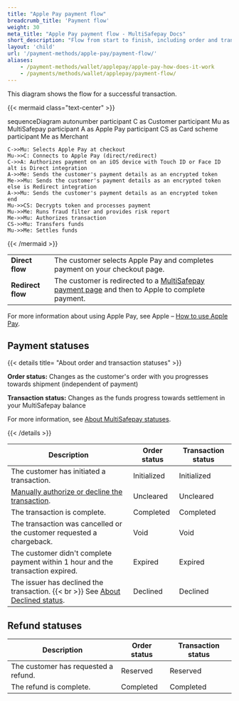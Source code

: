 ```yaml
---
title: "Apple Pay payment flow"
breadcrumb_title: 'Payment flow'
weight: 30
meta_title: "Apple Pay payment flow - MultiSafepay Docs"
short_description: "Flow from start to finish, including order and transaction status changes"
layout: 'child'
url: '/payment-methods/apple-pay/payment-flow/'
aliases: 
    - /payment-methods/wallet/applepay/apple-pay-how-does-it-work
    - /payments/methods/wallet/applepay/payment-flow/
---
```


This diagram shows the flow for a successful transaction.

{{< mermaid class="text-center" >}}

sequenceDiagram
    autonumber
    participant C as Customer
    participant Mu as MultiSafepay
    participant A as Apple Pay
    participant CS as Card scheme
    participant Me as Merchant
    
    C->>Mu: Selects Apple Pay at checkout
    Mu->>C: Connects to Apple Pay (direct/redirect)
    C->>A: Authorizes payment on an iOS device with Touch ID or Face ID
    alt is Direct integration
    A->>Me: Sends the customer's payment details as an encrypted token
    Me->>Mu: Sends the customer's payment details as an encrypted token
    else is Redirect integration
    A->>Mu: Sends the customer's payment details as an encrypted token
    end
    Mu->>CS: Decrypts token and processes payment
    Mu->>Me: Runs fraud filter and provides risk report
    Me->>Mu: Authorizes transaction
    CS->>Mu: Transfers funds 
    Mu->>Me: Settles funds

{{< /mermaid >}}
&nbsp;  

|  |  |  |
|---|---|---|
| **Direct flow** | The customer selects Apple Pay and completes payment on your checkout page. | 
| **Redirect flow** | The customer is redirected to a [MultiSafepay payment page](/payment-pages/) and then to Apple to complete payment. | 

For more information about using Apple Pay, see Apple – [How to use Apple Pay](https://support.apple.com/en-us/HT201239).

## Payment statuses

{{< details title= "About order and transaction statuses" >}}

**Order status:** Changes as the customer's order with you progresses towards shipment (independent of payment)

**Transaction status:** Changes as the funds progress towards settlement in your MultiSafepay balance

For more information, see [About MultiSafepay statuses](/about-payments/multisafepay-statuses/).

{{< /details >}}

| Description | Order status | Transaction status |
|---|---|---|
| The customer has initiated a transaction. | Initialized | Initialized |
| [Manually authorize or decline the transaction](/payments/methods/credit-and-debit-cards/user-guide/evaluating-uncleared-transactions/). | Uncleared | Uncleared |
| The transaction is complete. | Completed | Completed |
| The transaction was cancelled or the customer requested a chargeback. | Void   | Void   |
| The customer didn't complete payment within 1&nbsp;hour and the transaction expired. | Expired | Expired |
| The issuer has declined the transaction. {{< br >}} See [About Declined status](/credit-cards-user-guide/declined-status/). | Declined | Declined   |


## Refund statuses

| Description | Order status | Transaction status |
|---|---|---|
| The customer has requested a refund. | Reserved    | Reserved   |
| The refund is complete.  | Completed  | Completed  |





